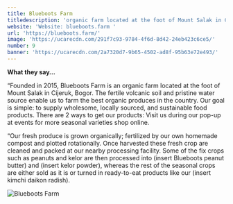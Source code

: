 ```yaml
---
title: Blueboots Farm
titledescription: 'organic farm located at the foot of Mount Salak in Cijeruk, Bogor'
website: 'Website: blueboots.farm '
url: 'https://blueboots.farm/'
image: 'https://ucarecdn.com/291f7c93-9784-4f6d-8d42-24eb423c6ce5/'
number: 9
banner: 'https://ucarecdn.com/2a7320d7-9b65-4502-ad8f-95b63e72e493/'
---
```

**What they say…** 

“Founded in 2015, Blueboots Farm is an organic farm located at the foot of Mount Salak in Cijeruk, Bogor. The fertile volcanic soil and pristine water source enable us to farm the best organic produces in the country. Our goal is simple: to supply wholesome, locally sourced, and sustainable food products. There are 2 ways to get our products: Visit us during our pop-up at events for more seasonal varieties shop online. 

“Our fresh produce is grown organically; fertilized by our own homemade compost and plotted rotationally. Once harvested these fresh crop are cleaned and packed at our nearby processing facility. Some of the fix crops such as peanuts and kelor are then processed into (insert Blueboots peanut butter) and (insert kelor powder), whereas the rest of the seasonal crops are either sold as it is or turned in ready-to-eat products like our (insert kimchi daikon radish). 

![Blueboots Farm](https://ucarecdn.com/298134a4-d924-4b08-8169-6b34ce3fe451/ "Blueboots Farm")

